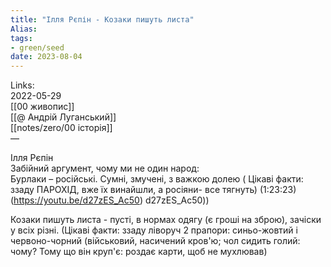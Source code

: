 ```yaml
---
title: "Ілля Рєпін - Козаки пишуть листа"
Alias: 
tags:
- green/seed
date: 2023-08-04
---
```

Links:  
2022-05-29  
[[00 живопис]]  
[[@ Андрій Луганський]]  
[[notes/zero/00 історія]]  
— 

Ілля Рєпін  
Забійний аргумент, чому ми не один народ:  
Бурлаки – російські. Сумні, змучені, з важкою долею ( Цікаві факти: ззаду ПАРОХІД, вже їх винайшли, а росіяни- все тягнуть) (1:23:23) (https://youtu.be/d27zES_Ac50) d27zES_Ac50))
  
Козаки пишуть листа - пусті, в нормах одягу (є гроші на зброю), зачіски у всіх різні. (Цікаві факти: ззаду ліворуч 2 прапори: синьо-жовтий і червоно-чорний (військовий, насичений кров'ю; чол сидить голий: чому? Тому що він круп'є: роздає карти, щоб не мухлював)


